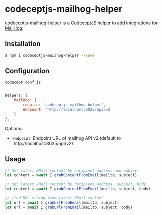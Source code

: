 # codeceptjs-mailhog-helper

codeceptjs-mailhog-helper is a [CodeceptJS](https://codecept.io) helper to add integrations for [MailHog](https://github.com/mailhog/MailHog).

## Installation

```bash
$ npm i codeceptjs-mailhog-helper --save
```

## Configuration

`codecept.conf.js`

```javascript

helpers: {
    MailHog: {
        require: 'codeceptjs-mailhog-helper',
        endpoint: 'http://localhost:8025/api/v2
    }
},
```

Options:

- `endpoint`: Endpoint URL of mailhog API v2 (default to 'http://localhost:8025/api/v2)

## Usage

```javascript
// Get latest EMail content by recipient address and subject
let content = await I.grabContentFromEmail(mailto, subject)

// get latest EMail content by recipient address, subject, body
let content = await I.grabContentFromEmail(mailto, subject, body)

// find URL string from latest EMail content
let url = await I.grabUrlFromEmail(mailto, subject)
let url = await I.grabUrlFromEmail(mailto, subject, body)
```